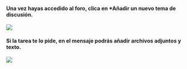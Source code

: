 #### Una vez hayas accedido al foro, clica en *Añadir un nuevo tema de discusión.

![](https://catedu.gitbooks.io/faq-aularagon/content/assets/escribir-en-foro.svg)

#### Si la tarea te lo pide, en el mensaje podrás añadir archivos adjuntos y texto.

![](https://catedu.gitbooks.io/faq-aularagon/content/assets/Selección_413.png)